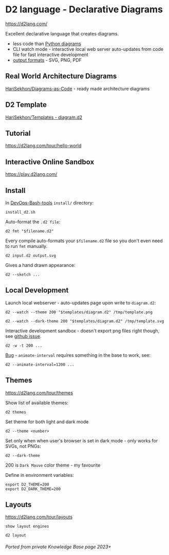 # D2 language - Declarative Diagrams

https://d2lang.com/

Excellent declarative language that creates diagrams.

- less code than [Python diagrams](diagrams.md)
- CLI watch mode - interactive local web server auto-updates from code file for fast interactive development
- [output formats](https://d2lang.com/tour/exports) - SVG, PNG, PDF

## Real World Architecture Diagrams

[HariSekhon/Diagrams-as-Code](https://github.com/HariSekhon/Diagrams-as-Code) - ready made architecture diagrams

## D2 Template

[HariSekhon/Templates - diagram.d2](https://github.com/HariSekhon/Templates/blob/master/diagram.d2)

## Tutorial

https://d2lang.com/tour/hello-world

## Interactive Online Sandbox

https://play.d2lang.com/

## Install

In [DevOps-Bash-tools](devops-bash-tools.md) `install/` directory:

```shell
install_d2.sh
```

Auto-format the `.d2 file`:

```shell
d2 fmt "$filename.d2"
```

Every compile auto-formats your `$filename.d2` file so you don't even need to run `fmt` manually.

```shell
d2 input.d2 output.svg
```

Gives a hand drawn appearance:

```shell
d2 --sketch ...
```

## Local Development

Launch local webserver - auto-updates page upon write to `diagram.d2`:

```shell
d2 --watch --theme 200 "$templates/diagram.d2" /tmp/template.png
```

```shell
d2 --watch --dark-theme 200 "$templates/diagram.d2" /tmp/template.svg
```

Interactive development sandbox - doesn't export png files right though, see
[github issue](https://github.com/terrastruct/d2/discussions/1301).

```shell
d2 -w -t 200 ...
```

[Bug](https://github.com/terrastruct/d2/issues/1280) - `animate-interval` requires something in the base to work, see:

```shell
d2 --animate-interval=1200 ...
```

 ## Themes

https://d2lang.com/tour/themes

Show list of available themes:

```shell
d2 themes
```

Set theme for both light and dark mode

```shell
d2 --theme <number>
```

Set only when when user's browser is set in dark mode - only works for SVGs, not PNGs:

```shell
d2 --dark-theme
```

200 is `Dark Mauve` color theme - my favourite

Define in environment variables:

```shell
export D2_THEME=200
export D2_DARK_THEME=200
```

## Layouts

https://d2lang.com/tour/layouts

```shell
show layout engines
```

```shell
d2 layout
```

###### Ported from private Knowledge Base page 2023+
